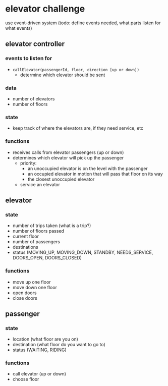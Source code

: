 # elevator challenge
use event-driven system (todo: define events needed, what parts listen for what events)

## elevator controller
### events to listen for
- `callElevator(passengerId, floor, direction [up or down])`
  - determine which elevator should be sent
### data
- number of elevators
- number of floors
### state
- keep track of where the elevators are, if they need service, etc
### functions
- receives calls from elevator passengers (up or down)
- determines which elevator will pick up the passenger
  - priority:
      - an unoccupied elevator is on the level with the passenger
      - an occupied elevator in motion that will pass that floor on its way
      - the closest unoccupied elevator
  - service an elevator

## elevator
### state
- number of trips taken (what is a trip?)
- number of floors passed
- current floor
- number of passengers
- destinations
- status (MOVING_UP, MOVING_DOWN, STANDBY, NEEDS_SERVICE, DOORS_OPEN, DOORS_CLOSED)
### functions
- move up one floor
- move down one floor
- open doors
- close doors

## passenger
### state
- location (what floor are you on)
- destination (what floor do you want to go to)
- status (WAITING, RIDING)
### functions
- call elevator (up or down)
- choose floor
